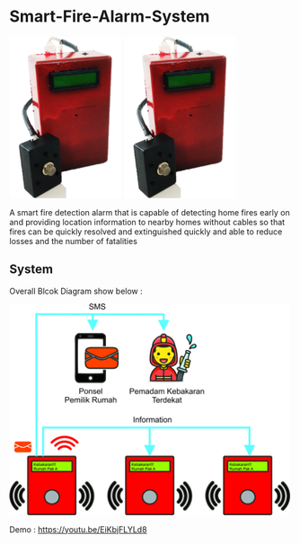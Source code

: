 # Smart-Fire-Alarm-System
<img width=200 src=https://github.com/rifkirdhani11/Smart-Fire-Alarm-System/blob/master/Safira-wica.png> <img width=200 src=https://github.com/rifkirdhani11/Smart-Fire-Alarm-System/blob/master/Safira-wica.png>

A smart fire detection alarm that is capable of detecting home fires early on and providing location information to nearby homes without cables so that fires can be quickly resolved and extinguished quickly and able to reduce losses and the number of fatalities

## System
Overall Blcok Diagram show below :

<img width=500 src=https://github.com/rifkirdhani11/Smart-Fire-Alarm-System/blob/master/peringatan.jpg>

Demo : https://youtu.be/EiKbjFLYLd8
